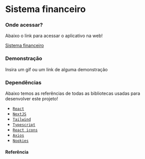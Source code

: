 
# Sistema financeiro


### Onde acessar?

Abaixo o link para acessar o aplicativo na web!

[Sistema financeiro](https://github.com/gabrielrieff/finance-app)


### Demonstração

Insira um gif ou um link de alguma demonstração


### Dependências

Abaixo temos as referências de todas as bibliotecas usadas para desenvolver este projeto!

 - [`React`](https://react.dev/)
 - [`NextJS`](https://nextjs.org/docs)
 - [`Tailwind`](https://tailwindcss.com/)
 - [`Typescript`](https://www.typescriptlang.org/)
 - [`React icons`](https://react-icons.github.io/react-icons)
 - [`Axios`](https://axios-http.com/ptbr/docs/intro)
 - [`Nookies`](https://github.com/maticzav/nookies)



#### Referência